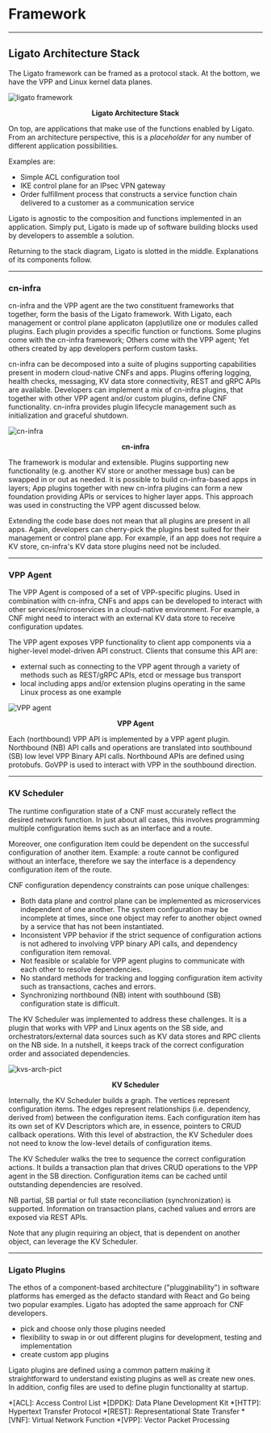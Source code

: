 # Framework

---


## Ligato Architecture Stack

The Ligato framework can be framed as a protocol stack. At the bottom, we have the VPP and Linux kernel data planes.




![ligato framework][ligato-framework]
<p style="text-align: center; font-weight: bold">Ligato Architecture Stack</p>

On top, are applications that make use of the functions enabled by Ligato. From an architecture perspective, this is a _placeholder_ for any number of different application possibilities.

Examples are:

- Simple ACL configuration tool
- IKE control plane for an IPsec VPN gateway
- Order fulfillment process that constructs a service function chain delivered to a customer as a communication service

Ligato is agnostic to the composition and functions implemented in an application. Simply put, Ligato is made up of software building blocks used by developers to assemble a solution.

Returning to the stack diagram, Ligato is slotted in the middle. Explanations of its components follow.


---

### cn-infra

cn-infra and the VPP agent are the two constituent frameworks that together, form the basis of the Ligato framework. With Ligato, each management or control plane applicaton (app)utilize one or modules called plugins. Each plugin provides a specific function or functions. Some plugins come with the cn-infra framework; Others come with the VPP agent; Yet others created by app developers perform custom tasks.

cn-infra can be decomposed into a suite of plugins supporting capabilities present in modern cloud-native CNFs and apps. Plugins offering logging, health checks, messaging, KV data store connectivity, REST and gRPC APIs are available. Developers can implement a mix of cn-infra plugins, that together with other VPP agent and/or custom plugins, define CNF functionality. cn-infra provides plugin lifecycle management such as initialization and graceful shutdown.

![cn-infra][infra]
<p style="text-align: center; font-weight: bold">cn-infra</p>

The framework is modular and extensible. Plugins supporting new functionality (e.g. another KV store or another message bus) can be swapped in or out as needed. It is possible to build cn-infra-based apps in layers; App plugins together with new cn-infra plugins can form a new foundation providing APIs or services to higher layer apps. This approach was used in constructing the VPP agent discussed below.

Extending the code base does not mean that all plugins are present in all apps. Again, developers can cherry-pick the plugins best suited for their management or control plane app. For example, if an app does not require a KV store, cn-infra's  KV data store plugins need not be included.

---

### VPP Agent

The VPP Agent is composed of a set of VPP-specific plugins. Used in combination with cn-infra, CNFs and apps can be developed to interact with other services/microservices in a cloud-native environment. For example, a CNF might need to interact with an external KV data store to receive configuration updates.

The VPP agent exposes VPP functionality to client app components via a higher-level model-driven API construct. Clients that consume this API are:

 - external such as connecting to the VPP agent through a variety of methods such as REST/gRPC APIs, etcd or message bus transport
 - local including apps and/or extension plugins operating in the same Linux process as one example

 
![VPP agent][vpp-agent-new]
<p style="text-align: center; font-weight: bold">VPP Agent</p>
  

Each (northbound) VPP API is implemented by a VPP agent plugin. Northbound (NB) API calls and operations are translated into southbound (SB) low level VPP Binary API calls. Northbound APIs are defined using protobufs. GoVPP is used to interact with VPP in the southbound direction.

---

### KV Scheduler

The runtime configuration state of a CNF must accurately reflect the desired network function. In just about all cases, this involves programming multiple configuration items such as an interface and a route. 

Moreover, one configuration item could be dependent on the successful configuration of another item. Example: a route cannot be configured without an interface, therefore we say the interface is a dependency configuration item of the route.

CNF configuration dependency constraints can pose unique challenges:

* Both data plane and control plane can be implemented as microservices independent of one another. The system configuration may be incomplete at times, since one object may refer to another object owned by a service that has not been instantiated.
* Inconsistent VPP behavior if the strict sequence of configuration actions is not adhered to involving VPP binary API calls, and dependency configuration item removal.
* Not feasible or scalable for VPP agent plugins to communicate with each other to resolve dependencies.
* No standard methods for tracking and logging configuration item activity such as transactions, caches and errors.
* Synchronizing northbound (NB) intent with southbound (SB) configuration state is difficult.

The KV Scheduler was implemented to address these challenges. It is a plugin that works with VPP and Linux agents on the SB side, and orchestrators/external data sources such as KV data stores and RPC clients on the NB side. In a nutshell, it keeps track of the correct configuration order and associated dependencies.

![kvs-arch-pict][ligato-kvs-arch] 
<p style="text-align: center; font-weight: bold">KV Scheduler</p>
 
Internally, the KV Scheduler builds a graph. The vertices represent configuration items. The edges represent relationships (i.e. dependency, derived from) between the configuration items. Each configuration item has its own set of KV Descriptors which are, in essence, pointers to CRUD callback operations. With this level of abstraction, the KV Scheduler does not need to know the low-level details of configuration items.

The KV Scheduler walks the tree to sequence the correct configuration actions. It builds a transaction plan that drives CRUD operations to the VPP agent in the SB direction. Configuration items can be cached until outstanding dependencies are resolved.

NB partial, SB partial or full state reconciliation (synchronization) is supported.  Information on transaction plans, cached values and errors are exposed via REST APIs.

Note that any plugin requiring an object, that is dependent on another object, can leverage the KV Scheduler.

---

### Ligato Plugins

The ethos of a component-based architecture ("plugginability") in software platforms has emerged as the defacto standard with React and Go being two popular examples. Ligato has adopted the same approach for CNF developers.

- pick and choose only those plugins needed
- flexibility to swap in or out different plugins for development, testing and implementation
- create custom app plugins

Ligato plugins are defined using a common pattern making it straightforward to understand existing plugins as well as create new ones. In addition, config files are used to define plugin functionality at startup.


[infra]: ../img/intro/ligato-framework-arch-infra.svg
[context]: ../img/intro/context.png "VPP Agent & Plugins on top of CN-infra"
[contiv]: http://contiv.github.io/
[deployment-embeded]: ../img/intro/deployment_embeded.png
[deployment-with-ds]: ../img/intro/deployment_with_data_store.png
[grpc-nb]: ../img/intro/deployment_nb_grpc.png
[k8s-integ]: ../img/intro/k8s_deployment.png "VPP Agent - K8s integration"
[kubernetes]: https://kubernetes.io/
[ligato-framework]: ../img/intro/ligato-framework-arch2.svg
[ligato-kvs-arch]: ../img/intro/ligato-framework-arch-KVS2.svg
[protobuf]: https://developers.google.com/protocol-buffers/
[vpp-agent]: ../img/intro/vpp_agent.png "VPP Agent & plugins on top of CN-infra"
[vpp-agent-new]: ../img/intro/ligato-framework-vpp-agent2-picture.svg
[vpp-agent-10k]: ../img/intro/vpp_agent_10K_feet.png
[docs-overview]: ../img/intro/docs-overview-ligato.svg

*[ACL]: Access Control List
*[DPDK]: Data Plane Development Kit
*[HTTP]: Hypertext Transfer Protocol
*[REST]: Representational State Transfer
*[VNF]: Virtual Network Function
*[VPP]: Vector Packet Processing